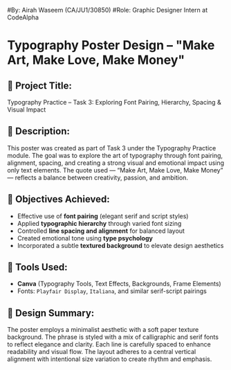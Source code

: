 #By: Airah Waseem (CA/JU1/30850)
#Role: Graphic Designer Intern at CodeAlpha
# Typography Poster Design – "Make Art, Make Love, Make Money"

## 🎯 Project Title:
Typography Practice – Task 3: Exploring Font Pairing, Hierarchy, Spacing & Visual Impact

## 📝 Description:
This poster was created as part of Task 3 under the Typography Practice module. The goal was to explore the art of typography through font pairing, alignment, spacing, and creating a strong visual and emotional impact using only text elements. The quote used — “Make Art, Make Love, Make Money” — reflects a balance between creativity, passion, and ambition.

## 🧠 Objectives Achieved:
- Effective use of **font pairing** (elegant serif and script styles)
- Applied **typographic hierarchy** through varied font sizing
- Controlled **line spacing and alignment** for balanced layout
- Created emotional tone using **type psychology**
- Incorporated a subtle **textured background** to elevate design aesthetics

## 📐 Tools Used:
- **Canva** (Typography Tools, Text Effects, Backgrounds, Frame Elements)
- Fonts: `Playfair Display`, `Italiana`, and similar serif-script pairings

## 🎨 Design Summary:
The poster employs a minimalist aesthetic with a soft paper texture background. The phrase is styled with a mix of calligraphic and serif fonts to reflect elegance and clarity. Each line is carefully spaced to enhance readability and visual flow. The layout adheres to a central vertical alignment with intentional size variation to create rhythm and emphasis.
